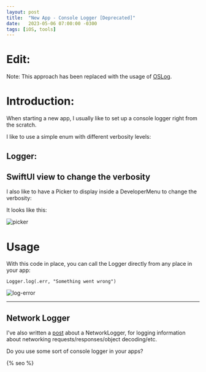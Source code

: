 ```yaml
---
layout: post
title:  "New App - Console Logger [Deprecated]"
date:   2023-05-06 07:00:00 -0300
tags: [iOS, tools]
---
```


# Edit:
Note: This approach has been replaced with the usage of [OSLog](/2024-03-19-new-app-os-log/).

# Introduction:
When starting a new app, I usually like to set up a console logger right from the scratch.

I like to use a simple enum with different verbosity levels:

## Logger:
<script src="https://gist.github.com/mdb1/4f5b7f6e127985a930d858b9e799c728.js"></script>

## SwiftUI view to change the verbosity

I also like to have a Picker to display inside a DeveloperMenu to change the verbosity:

<script src="https://gist.github.com/mdb1/6dc6f55a87dd5a2417d8a3fe7aaec134.js"></script>

It looks like this:

![picker]({{static.static_files}}/resources/console-logger/picker.png)

# Usage

With this code in place, you can call the Logger directly from any place in your app:

`Logger.log(.err, "Something went wrong")`

![log-error]({{static.static_files}}/resources/console-logger/log-error.png)

---

## Network Logger

I've also written a [post](/2023-05-27-network-logger/) about a NetworkLogger, for logging information about networking requests/responses/object decoding/etc.

Do you use some sort of console logger in your apps?


<!-- Do not remove - SEO meta tags -->
{% seo %}